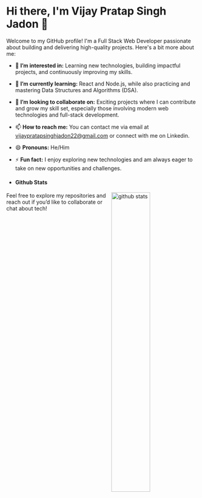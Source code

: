 # Hi there, I'm Vijay Pratap Singh Jadon 👋

Welcome to my GitHub profile! I'm a Full Stack Web Developer passionate about building and delivering high-quality projects. Here's a bit more about me:

- 👀 **I’m interested in:** Learning new technologies, building impactful projects, and continuously improving my skills.
- 🌱 **I’m currently learning:** React and Node.js, while also practicing and mastering Data Structures and Algorithms (DSA).
- 💞️ **I’m looking to collaborate on:** Exciting projects where I can contribute and grow my skill set, especially those involving modern web technologies and full-stack development.
- 📫 **How to reach me:** You can contact me via email at vijaypratapsinghjadon22@gmail.com or connect with me on Linkedin.
- 😄 **Pronouns:** He/Him
- ⚡ **Fun fact:** I enjoy exploring new technologies and am always eager to take on new opportunities and challenges.

- #### Github Stats
<img src="https://github-readme-stats.vercel.app/api?username=VijayJadon22&show_icons=true&theme=light" alt="github stats" width="45%" align="right"/>

Feel free to explore my repositories and reach out if you’d like to collaborate or chat about tech!


<!---
VijayJadon22/VijayJadon22 is a ✨ special ✨ repository because its `README.md` (this file) appears on your GitHub profile.
You can click the Preview link to take a look at your changes.
--->
